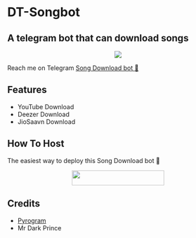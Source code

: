# DT-Songbot
## A telegram bot that can download songs
<p align="center">
  <img src="https://telegra.ph/file/0e9b3fdd3531e65ab53fb.jpg">
</p>

Reach me on Telegram [Song Download bot 🎸](https://t.me/TheSongdobot)

## Features

- YouTube Download
- Deezer Download
- JioSaavn Download

## How To Host

The easiest way to deploy this Song Download bot 🎸
<p align="center"><a href="https://heroku.com/deploy?template=https://github.com/Damantha126/DT-Songbot"> <img src="https://img.shields.io/badge/Deploy%20To%20Heroku-blueviolet?style=for-the-badge&logo=heroku" width="210" height="34.45"/></a></p>

## Credits

- [Pyrogram](https://github.com/pyrogram)
- Mr Dark Prince

